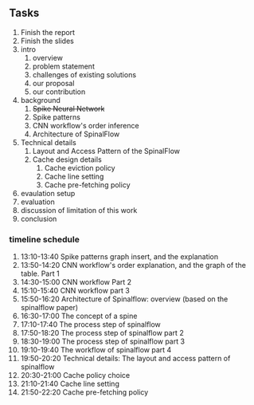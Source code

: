 ## Tasks
1. Finish the report
2. Finish the slides
1. intro
   1. overview
   2. problem statement
   3. challenges of existing solutions
   4. our proposal
   5. our contribution
2. background
   1. ~~Spike Neural Network~~
   2. Spike patterns
   3. CNN workflow's order inference
   4. Architecture of SpinalFlow
3. Technical details
   1. Layout and Access Pattern of the SpinalFlow
   2. Cache design details
      1. Cache eviction policy
      2. Cache line setting
      3. Cache pre-fetching policy
4. evaulation setup
5. evaluation
6. discussion of limitation of this work
7. conclusion

### timeline schedule
1. 13:10-13:40 Spike patterns graph insert, and the explanation
2. 13:50-14:20 CNN workflow's order explanation, and the graph of the table. Part 1
3. 14:30-15:00 CNN workflow Part 2
4. 15:10-15:40 CNN workflow part 3
5. 15:50-16:20 Architecture of Spinalflow: overview (based on the spinalflow paper)
6. 16:30-17:00 The concept of a spine
7. 17:10-17:40 The process step of spinalflow
8. 17:50-18:20 The process step of spinalflow part 2
9. 18:30-19:00 The process step of spinalflow part 3
10. 19:10-19:40 The workflow of spinalflow part 4
11. 19:50-20:20 Technical details: The layout and access pattern of spinalflow 
12. 20:30-21:00 Cache policy choice
13. 21:10-21:40 Cache line setting
14. 21:50-22:20 Cache pre-fetching policy
